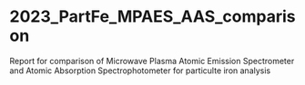 # 2023_PartFe_MPAES_AAS_comparison
Report for comparison of Microwave Plasma Atomic Emission Spectrometer and Atomic Absorption Spectrophotometer for particulte iron analysis
